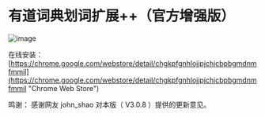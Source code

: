 有道词典划词扩展++（官方增强版）
====

![image](http://ww3.sinaimg.cn/bmiddle/3eea7a48jw1efqx6q5k03j20720a1q33.jpg)

在线安装：
[https://chrome.google.com/webstore/detail/chgkpfgnhlojjpjchjcbpbgmdnmfmmil](https://chrome.google.com/webstore/detail/chgkpfgnhlojjpjchjcbpbgmdnmfmmil "Chrome Web Store")

鸣谢：
感谢网友 john_shao 对本版（ V3.0.8 ）提供的更新意见。